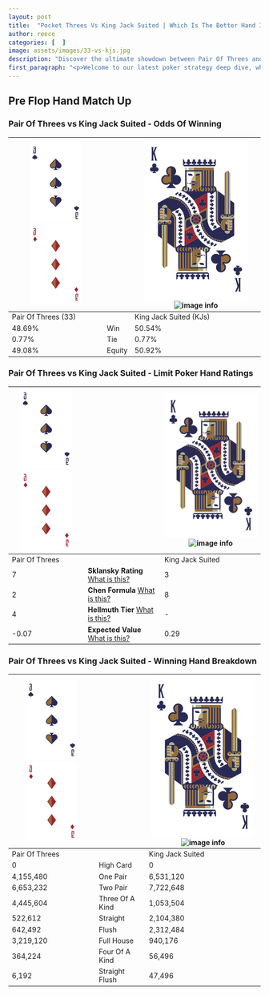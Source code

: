 ```yaml
---
layout: post
title:  "Pocket Threes Vs King Jack Suited | Which Is The Better Hand In Poker? A Complete Guide"
author: reece
categories: [  ]
image: assets/images/33-vs-kjs.jpg
description: "Discover the ultimate showdown between Pair Of Threes and King Jack Suited in poker! Uncover the odds, strategies, and scenarios where one hand triumphs over the other. Get ready to up your poker game with this thrilling analysis."
first_paragraph: "<p>Welcome to our latest poker strategy deep dive, where we're pitting two distinct hands against each other in a high-stakes showdown: Pair Of Threes vs King Jack Suited.</p><p>In the dynamic world of poker, every decision counts, and knowing which hand holds the upper hand is key to your success at the table.</p><p>In this article, we'll dissect these two hands, explore the scenarios where one dominates the other, and equip you with the knowledge to make strategic choices that can tip the odds in your favor.</p><p>Get ready to unravel the intriguing dynamics of these poker hands and elevate your game to new heights.</p>"
---
```




[comment]: # (sp0)

## Pre Flop Hand Match Up

<div class="table hand-ratings" markdown="1"> 



### Pair Of Threes vs King Jack Suited - Odds Of Winning


    
| ![image info](assets/images/hand1/3.png) ![image info](assets/images/hand1/3o.png) |  | ![image info](assets/images/hand2/K.png) ![image info](assets/images/hand2/Js.png) |
| -------- | -------- | -------- |
| Pair Of Threes (33) |  | King Jack Suited (KJs) |
| 48.69% | Win | 50.54% |
| 0.77% | Tie | 0.77% |
| 49.08% | Equity | 50.92% |




[comment]: # (sp1)



### Pair Of Threes vs King Jack Suited - Limit Poker Hand Ratings


    
| ![image info](assets/images/hand1/3.png) ![image info](assets/images/hand1/3o.png) |  | ![image info](assets/images/hand2/K.png) ![image info](assets/images/hand2/Js.png) |
| -------- | -------- | -------- |
| Pair Of Threes |  | King Jack Suited |
| 7 | **Sklansky Rating** [What is this?](/sklansky-rating-explained) | 3 |
| 2 | **Chen Formula** [What is this?](/chen-formula-explained) | 8 |
| 4 | **Hellmuth Tier** [What is this?](/Hellmuth-tier-explained) | - |
| -0.07 | **Expected Value** [What is this?](/expected-value-explained) | 0.29 |




[comment]: # (sp2)



### Pair Of Threes vs King Jack Suited - Winning Hand Breakdown


    
| ![image info](assets/images/hand1/3.png) ![image info](assets/images/hand1/3o.png) |  | ![image info](assets/images/hand2/K.png) ![image info](assets/images/hand2/Js.png) |
| -------- | -------- | -------- |
| Pair Of Threes |  | King Jack Suited |
| 0 | High Card | 0 |
| 4,155,480 | One Pair | 6,531,120 |
| 6,653,232 | Two Pair | 7,722,648 |
| 4,445,604 | Three Of A Kind | 1,053,504 |
| 522,612 | Straight | 2,104,380 |
| 642,492 | Flush | 2,312,484 |
| 3,219,120 | Full House | 940,176 |
| 364,224 | Four Of A Kind | 56,496 |
| 6,192 | Straight Flush | 47,496 |




[comment]: # (sp3)



</div>

[comment]: # (sp4)



[comment]: # (sp5)

